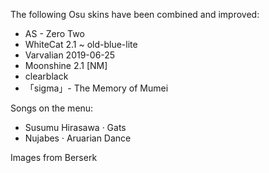 The following Osu skins have been combined and improved:

- AS - Zero Two
- WhiteCat 2.1 ~ old-blue-lite
- Varvalian 2019-06-25
- Moonshine 2.1 [NM]
- clearblack
- 「sigma」- The Memory of Mumei

Songs on the menu:

- Susumu Hirasawa · Gats
- Nujabes · Aruarian Dance

Images from Berserk
